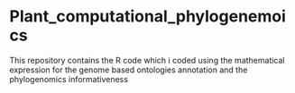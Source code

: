 # Plant_computational_phylogenemoics
This repository contains the R code which i coded using the mathematical expression for the genome based ontologies annotation and the phylogenomics informativeness
